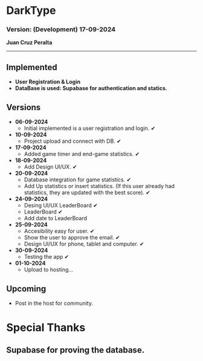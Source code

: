 # DarkType

### Version: (Development) 17-09-2024

**Juan Cruz Peralta**

---

## Implemented

- **User Registration & Login**
- **DataBase is used: Supabase for authentication and statics.**

## Versions

- **06-09-2024**
  - Initial implemented is a user registration and login. ✔
- **10-09-2024**
  - Project upload and connect with DB. ✔
- **17-09-2024**
  - Added game timer and end-game statistics. ✔
- **18-09-2024**
  - Add Design UI/UX. ✔
- **20-09-2024**
  - Database integration for game statistics. ✔
  - Add Up statistics or insert statistics. (If this user already had statistics, they are updated with the best score). ✔
- **24-09-2024**
  - Desing UI/UX LeaderBoard ✔
  - LeaderBoard ✔
  - Add date to LeaderBoard
- **25-09-2024**
  - Accesibility easy for user. ✔
  - Show the user to approve the email. ✔
  - Design UI/UX for phone, tablet and computer. ✔
- **30-09-2024**
  - Testing the app ✔
- **01-10-2024**
  - Upload to hosting...

## Upcoming

- Post in the host for community.

# Special Thanks

## Supabase for proving the database.
